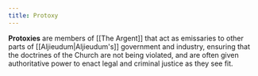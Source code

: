 ```yaml
---
title: Protoxy
---
```


**Protoxies** are members of [[The Argent]] that act as emissaries to other parts of [[Aljieudum|Aljieudum's]] government and industry, ensuring that the doctrines of the Church are not being violated, and are often given authoritative power to enact legal and criminal justice as they see fit.